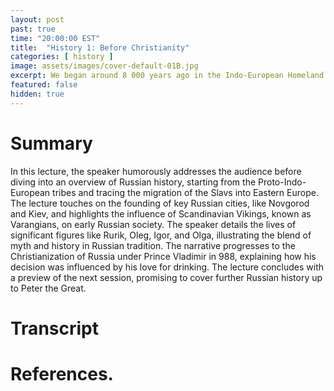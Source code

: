 ```yaml
---
layout: post
past: true
time: "20:00:00 EST"
title:  "History 1: Before Christianity"
categories: [ history ]
image: assets/images/cover-default-01B.jpg
excerpt: We began around 8 000 years ago in the Indo-European Homeland and ended in 988, when Vladimir the Great adopted Orthodox Christianity.
featured: false
hidden: true
---
```


<!-- # Title brainstorm

* From Proto-Indo-Europeans to Christianization: The Early Formation of Russia".
* The Early Roots of Russia -->

<!-- # Exerpt

We began around 8 000 years ago in the Indo-European Homeland and ended in 988, when Vladimir the Great adopted Orthodox Christianity.

The lecture humorously traces the origins and early history of Russia, focusing on the influence of the Proto-Indo-European migrations, Scandinavian Varangians, and key figures like Rurik, Oleg, and Vladimir, culminating in the Christianization of Russia in 988. -->

# Summary

In this lecture, the speaker humorously addresses the audience before diving into an overview of Russian history, starting from the Proto-Indo-European tribes and tracing the migration of the Slavs into Eastern Europe. The lecture touches on the founding of key Russian cities, like Novgorod and Kiev, and highlights the influence of Scandinavian Vikings, known as Varangians, on early Russian society. The speaker details the lives of significant figures like Rurik, Oleg, Igor, and Olga, illustrating the blend of myth and history in Russian tradition. The narrative progresses to the Christianization of Russia under Prince Vladimir in 988, explaining how his decision was influenced by his love for drinking. The lecture concludes with a preview of the next session, promising to cover further Russian history up to Peter the Great.

# Transcript

# References.
